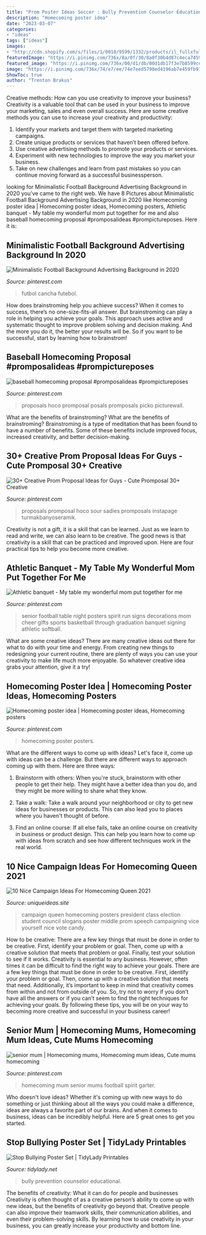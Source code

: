 ```yaml
---
title: "Prom Poster Ideas Soccer : Bully Prevention Counselor Educational"
description: "Homecoming poster idea"
date: "2023-03-07"
categories:
- "ideas"
tags: ["ideas"]
images:
- "http://cdn.shopify.com/s/files/1/0010/9599/1332/products/il_fullxfull.1983225603_qebm_1200x1200.jpg?v=1573998764"
featuredImage: "https://i.pinimg.com/736x/8a/0f/30/8a0f30b4d87c4eca74595c0c4f75140a.jpg"
featured_image: "https://i.pinimg.com/736x/00/d1/db/00d1db17f3e7b8599cef43214b9c1cc5.jpg"
image: "https://i.pinimg.com/736x/74/e7/ee/74e7eed5798ed4196ab7e459fb97caa2.jpg"
ShowToc: true
author: "Trenton Brakus"
---
```



Creative methods: How can you use creativity to improve your business?
Creativity is a valuable tool that can be used in your business to improve your marketing, sales and even overall success. Here are some creative methods you can use to increase your creativity and productivity: 
1. Identify your markets and target them with targeted marketing campaigns.
2. Create unique products or services that haven’t been offered before.
3. Use creative advertising methods to promote your products or services. 
4. Experiment with new technologies to improve the way you market your business. 
5. Take on new challenges and learn from past mistakes so you can continue moving forward as a successful businessperson.

	

		
looking for Minimalistic Football Background Advertising Background in 2020 you've came to the right web. We have 8 Pictures about Minimalistic Football Background Advertising Background in 2020 like Homecoming poster idea | Homecoming poster ideas, Homecoming posters, Athletic banquet - My table my wonderful mom put together for me and also baseball homecoming proposal #promposalideas #prompictureposes. Here it is:
		
    
## Minimalistic Football Background Advertising Background In 2020

<img loading=lazy src="https://i.pinimg.com/736x/d7/b0/55/d7b05539aac8c5416c73ca046f977742.jpg" onerror="this.onerror=null;this.src='https://tse2.mm.bing.net/th?id=OIP.H1ld2Q0K5lqN5ryL02ahQQHaLH&amp;pid=15.1';" alt="Minimalistic Football Background Advertising Background in 2020">

_Source: pinterest.com_

>futbol cancha futebol. 

	

How does brainstroming help you achieve success?
When it comes to success, there’s no one-size-fits-all answer. But brainstroming can play a role in helping you achieve your goals. This approach uses active and systematic thought to improve problem solving and decision making. And the more you do it, the better your results will be. So if you want to be successful, start by learning how to brainstrom!

    
## Baseball Homecoming Proposal #promposalideas #prompictureposes

<img loading=lazy src="https://i.pinimg.com/736x/1a/26/28/1a26285c38878dc647fb16de90ef5486.jpg" onerror="this.onerror=null;this.src='https://tse1.mm.bing.net/th?id=OIP.ZlX5pqycCymwhWX1p6bkdQHaJ3&amp;pid=15.1';" alt="baseball homecoming proposal #promposalideas #prompictureposes">

_Source: pinterest.com_

>proposals hoco promposal posals promposals picko picturewall. 

	

What are the benefits of brainstroming?
What are the benefits of brainstroming? Brainstroming is a type of meditation that has been found to have a number of benefits. Some of these benefits include improved focus, increased creativity, and better decision-making.

    
## 30+ Creative Prom Proposal Ideas For Guys - Cute Promposal 30+ Creative

<img loading=lazy src="https://i.pinimg.com/736x/8a/0f/30/8a0f30b4d87c4eca74595c0c4f75140a.jpg" onerror="this.onerror=null;this.src='https://tse3.mm.bing.net/th?id=OIP.5wf_hF4bM6nRxmWUZnHKrQHaJ3&amp;pid=15.1';" alt="30+ Creative Prom Proposal Ideas for Guys - Cute Promposal 30+ Creative">

_Source: pinterest.com_

>proposals promposal hoco sour sadies promposals instapage turmakbanyoseramik. 

	

Creativity is not a gift, it is a skill that can be learned. Just as we learn to read and write, we can also learn to be creative. The good news is that creativity is a skill that can be practiced and improved upon. Here are four practical tips to help you become more creative.

    
## Athletic Banquet - My Table My Wonderful Mom Put Together For Me

<img loading=lazy src="https://i.pinimg.com/736x/00/d1/db/00d1db17f3e7b8599cef43214b9c1cc5.jpg" onerror="this.onerror=null;this.src='https://tse4.mm.bing.net/th?id=OIP.TDMLd8svJJ2I1F85FDpKRwHaJ3&amp;pid=15.1';" alt="Athletic banquet - My table my wonderful mom put together for me">

_Source: pinterest.com_

>senior football table night posters spirit run signs decorations mom cheer gifts sports basketball through graduation banquet signing athletic softball. 

	

What are some creative ideas?
There are many creative ideas out there for what to do with your time and energy. From creating new things to redesigning your current routine, there are plenty of ways you can use your creativity to make life much more enjoyable. So whatever creative idea grabs your attention, give it a try!

    
## Homecoming Poster Idea | Homecoming Poster Ideas, Homecoming Posters

<img loading=lazy src="https://i.pinimg.com/736x/74/e7/ee/74e7eed5798ed4196ab7e459fb97caa2.jpg" onerror="this.onerror=null;this.src='https://tse3.mm.bing.net/th?id=OIP.ByaEfcvCS2oWE65m564lRAHaJ3&amp;pid=15.1';" alt="Homecoming poster idea | Homecoming poster ideas, Homecoming posters">

_Source: pinterest.com_

>homecoming poster posters. 

	

What are the different ways to come up with ideas?
Let's face it, come up with ideas can be a challenge. But there are different ways to approach coming up with them. Here are three ways: 
1. Brainstorm with others: When you're stuck, brainstorm with other people to get their help. They might have a better idea than you do, and they might be more willing to share what they know.

2. Take a walk: Take a walk around your neighborhood or city to get new ideas for businesses or products. This can also lead you to places where you haven't thought of before.

3. Find an online course: If all else fails, take an online course on creativity in business or product design. This can help you learn how to come up with ideas from scratch and see how different techniques work in the real world.

    
## 10 Nice Campaign Ideas For Homecoming Queen 2021

<img loading=lazy src="http://www.uniqueideas.site/wp-content/uploads/class-queen-campaign-do-it-yourself.jpg" onerror="this.onerror=null;this.src='https://tse2.mm.bing.net/th?id=OIP.nZTMhjtjUq9HAy72bGMDUAHaNL&amp;pid=15.1';" alt="10 Nice Campaign Ideas For Homecoming Queen 2021">

_Source: uniqueideas.site_

>campaign queen homecoming posters president class election student council slogans poster middle prom speech campaigning vice yourself nice vote candy. 

	

How to be creative: There are a few key things that must be done in order to be creative. First, identify your problem or goal. Then, come up with a creative solution that meets that problem or goal. Finally, test your solution to see if it works.
Creativity is essential to any business. However, often times it can be difficult to find the right way to achieve your goals. There are a few key things that must be done in order to be creative. First, identify your problem or goal. Then, come up with a creative solution that meets that need. Additionally, it’s important to keep in mind that creativity comes from within and not from outside of you. So, try not to worry if you don’t have all the answers or if you can’t seem to find the right techniques for achieving your goals. By following these tips, you will be on your way to becoming more creative and successful in your business career!

    
## Senior Mum | Homecoming Mums, Homecoming Mum Ideas, Cute Mums Homecoming

<img loading=lazy src="https://i.pinimg.com/originals/3e/f8/e1/3ef8e17d04786bd7cef8cc235da8c467.jpg" onerror="this.onerror=null;this.src='https://tse4.mm.bing.net/th?id=OIP.3dVczasK_nRBpeFp1L-RFgHaJ4&amp;pid=15.1';" alt="senior mum | Homecoming mums, Homecoming mum ideas, Cute mums homecoming">

_Source: pinterest.com_

>homecoming mum senior mums football spirit garter. 

	

Who doesn't love ideas? Whether it's coming up with new ways to do something or just thinking about all the ways you could make a difference, ideas are always a favorite part of our brains. And when it comes to business, ideas can be incredibly helpful. Here are 5 great ones to get you started.

    
## Stop Bullying Poster Set | TidyLady Printables

<img loading=lazy src="http://cdn.shopify.com/s/files/1/0010/9599/1332/products/il_fullxfull.1983225603_qebm_1200x1200.jpg?v=1573998764" onerror="this.onerror=null;this.src='https://tse4.mm.bing.net/th?id=OIP.y9BE0_KWZjeY7ZcqMS6rlQHaHa&amp;pid=15.1';" alt="Stop Bullying Poster Set | TidyLady Printables">

_Source: tidylady.net_

>bully prevention counselor educational. 

	

The benefits of creativity: What it can do for people and businesses
Creativity is often thought of as a creative person’s ability to come up with new ideas, but the benefits of creativity go beyond that. Creative people can also improve their teamwork skills, their communication abilities, and even their problem-solving skills. By learning how to use creativity in your business, you can greatly increase your productivity and bottom line.

